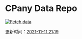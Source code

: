# CPany Data Repo

[![Fetch data](https://github.com/yjl9903/CPany/actions/workflows/fetch.yml/badge.svg)](https://github.com/yjl9903/CPany/actions/workflows/fetch.yml)

<!-- START_SECTION: update_time -->
更新时间：[2021-11-11 21:19](https://www.timeanddate.com/worldclock/fixedtime.html?msg=Fetch+data&iso=20211111T211933&p1=237)
<!-- END_SECTION: update_time -->
